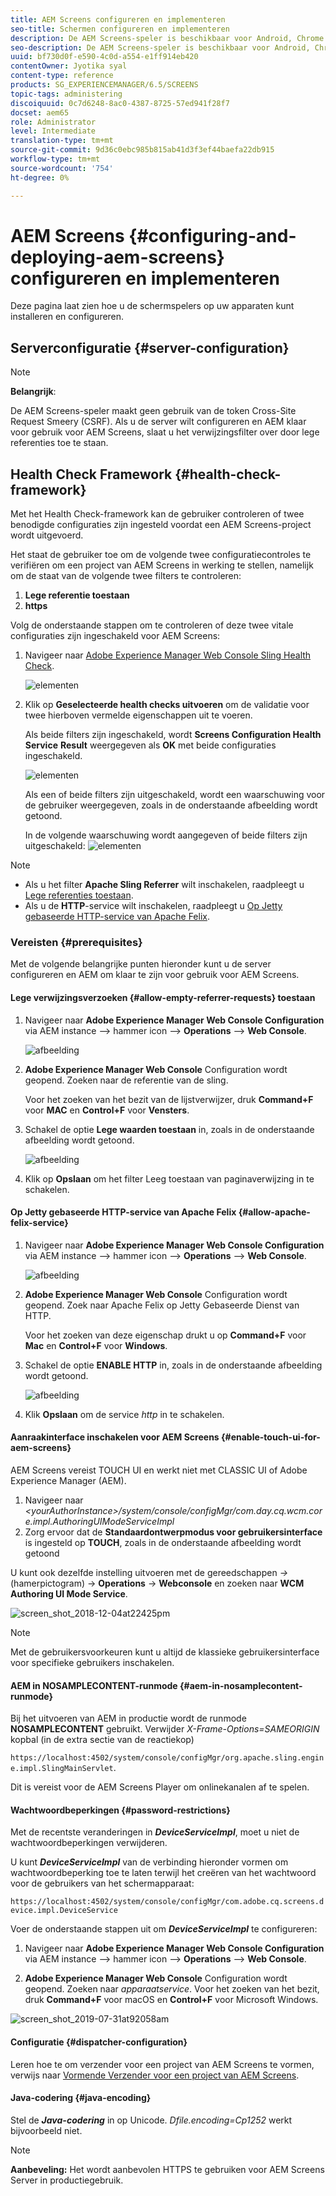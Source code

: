 ```yaml
---
title: AEM Screens configureren en implementeren
seo-title: Schermen configureren en implementeren
description: De AEM Screens-speler is beschikbaar voor Android, Chrome OS, iOS en Windows. Deze pagina beschrijft de configuratie en implementatie van AEM Screens en geeft ook een overzicht van de richtlijnen voor h/w-selectie voor spelerapparaten.
seo-description: De AEM Screens-speler is beschikbaar voor Android, Chrome OS, iOS en Windows. Deze pagina beschrijft de configuratie en implementatie van AEM Screens en geeft ook een overzicht van de richtlijnen voor h/w-selectie voor spelerapparaten.
uuid: bf730d0f-e590-4c0d-a554-e1ff914eb420
contentOwner: Jyotika syal
content-type: reference
products: SG_EXPERIENCEMANAGER/6.5/SCREENS
topic-tags: administering
discoiquuid: 0c7d6248-8ac0-4387-8725-57ed941f28f7
docset: aem65
role: Administrator
level: Intermediate
translation-type: tm+mt
source-git-commit: 9d36c0ebc985b815ab41d3f3ef44baefa22db915
workflow-type: tm+mt
source-wordcount: '754'
ht-degree: 0%

---
```



# AEM Screens {#configuring-and-deploying-aem-screens} configureren en implementeren

Deze pagina laat zien hoe u de schermspelers op uw apparaten kunt installeren en configureren.

## Serverconfiguratie {#server-configuration}

>[!NOTE]
>
>**Belangrijk**:
>
>De AEM Screens-speler maakt geen gebruik van de token Cross-Site Request Smeery (CSRF). Als u de server wilt configureren en AEM klaar voor gebruik voor AEM Screens, slaat u het verwijzingsfilter over door lege referenties toe te staan.

## Health Check Framework {#health-check-framework}

Met het Health Check-framework kan de gebruiker controleren of twee benodigde configuraties zijn ingesteld voordat een AEM Screens-project wordt uitgevoerd.

Het staat de gebruiker toe om de volgende twee configuratiecontroles te verifiëren om een project van AEM Screens in werking te stellen, namelijk om de staat van de volgende twee filters te controleren:

1. **Lege referentie toestaan**
2. **https**

Volg de onderstaande stappen om te controleren of deze twee vitale configuraties zijn ingeschakeld voor AEM Screens:

1. Navigeer naar [Adobe Experience Manager Web Console Sling Health Check](http://localhost:4502/system/console/healthcheck?tags=screensconfigs&amp;overrideGlobalTimeout=).

   ![elementen](assets/health-check1.png)


2. Klik op **Geselecteerde health checks uitvoeren** om de validatie voor twee hierboven vermelde eigenschappen uit te voeren.

   Als beide filters zijn ingeschakeld, wordt **Screens Configuration Health Service** **Result** weergegeven als **OK** met beide configuraties ingeschakeld.

   ![elementen](assets/health-check2.png)

   Als een of beide filters zijn uitgeschakeld, wordt een waarschuwing voor de gebruiker weergegeven, zoals in de onderstaande afbeelding wordt getoond.

   In de volgende waarschuwing wordt aangegeven of beide filters zijn uitgeschakeld:
   ![elementen](assets/health-check3.png)

>[!NOTE]
>
>* Als u het filter **Apache Sling Referrer** wilt inschakelen, raadpleegt u [Lege referenties toestaan](/help/user-guide/configuring-screens-introduction.md#allow-empty-referrer-requests).
>* Als u de **HTTP**-service wilt inschakelen, raadpleegt u [Op Jetty gebaseerde HTTP-service van Apache Felix](/help/user-guide/configuring-screens-introduction.md#allow-apache-felix-service).


### Vereisten {#prerequisites}

Met de volgende belangrijke punten hieronder kunt u de server configureren en AEM om klaar te zijn voor gebruik voor AEM Screens.

#### Lege verwijzingsverzoeken {#allow-empty-referrer-requests} toestaan

1. Navigeer naar **Adobe Experience Manager Web Console Configuration** via AEM instance —> hammer icon —> **Operations** —> **Web Console**.

   ![afbeelding](assets/config/empty-ref1.png)

1. **Adobe Experience Manager Web Console** Configuration wordt geopend. Zoeken naar de referentie van de sling.

   Voor het zoeken van het bezit van de lijstverwijzer, druk **Command+F** voor **MAC** en **Control+F** voor **Vensters**.

1. Schakel de optie **Lege waarden toestaan** in, zoals in de onderstaande afbeelding wordt getoond.

   ![afbeelding](assets/config/empty-ref2.png)

1. Klik op **Opslaan** om het filter Leeg toestaan van paginaverwijzing in te schakelen.


#### Op Jetty gebaseerde HTTP-service van Apache Felix {#allow-apache-felix-service}

1. Navigeer naar **Adobe Experience Manager Web Console Configuration** via AEM instance —> hammer icon —> **Operations** —> **Web Console**.

   ![afbeelding](assets/config/empty-ref1.png)

1. **Adobe Experience Manager Web Console** Configuration wordt geopend. Zoek naar Apache Felix op Jetty Gebaseerde Dienst van HTTP.

   Voor het zoeken van deze eigenschap drukt u op **Command+F** voor **Mac** en **Control+F** voor **Windows**.

1. Schakel de optie **ENABLE HTTP** in, zoals in de onderstaande afbeelding wordt getoond.

   ![afbeelding](assets/config/config-1.png)

1. Klik **Opslaan** om de service *http* in te schakelen.

#### Aanraakinterface inschakelen voor AEM Screens {#enable-touch-ui-for-aem-screens}

AEM Screens vereist TOUCH UI en werkt niet met CLASSIC UI of Adobe Experience Manager (AEM).

1. Navigeer naar *&lt;yourAuthorInstance>/system/console/configMgr/com.day.cq.wcm.core.impl.AuthoringUIModeServiceImpl*
1. Zorg ervoor dat de **Standaardontwerpmodus voor gebruikersinterface** is ingesteld op **TOUCH**, zoals in de onderstaande afbeelding wordt getoond

U kunt ook dezelfde instelling uitvoeren met de gereedschappen *->* (hamerpictogram) -> **Operations** -> **Webconsole** en zoeken naar **WCM Authoring UI Mode Service**.

![screen_shot_2018-12-04at22425pm](assets/screen_shot_2018-12-04at22425pm.png)

>[!NOTE]
>
>Met de gebruikersvoorkeuren kunt u altijd de klassieke gebruikersinterface voor specifieke gebruikers inschakelen.

#### AEM in NOSAMPLECONTENT-runmode {#aem-in-nosamplecontent-runmode}

Bij het uitvoeren van AEM in productie wordt de runmode **NOSAMPLECONTENT** gebruikt. Verwijder *X-Frame-Options=SAMEORIGIN* kopbal (in de extra sectie van de reactiekop)

`https://localhost:4502/system/console/configMgr/org.apache.sling.engine.impl.SlingMainServlet`.

Dit is vereist voor de AEM Screens Player om onlinekanalen af te spelen.

#### Wachtwoordbeperkingen {#password-restrictions}

Met de recentste veranderingen in ***DeviceServiceImpl***, moet u niet de wachtwoordbeperkingen verwijderen.

U kunt ***DeviceServiceImpl*** van de verbinding hieronder vormen om wachtwoordbeperking toe te laten terwijl het creëren van het wachtwoord voor de gebruikers van het schermapparaat:

`https://localhost:4502/system/console/configMgr/com.adobe.cq.screens.device.impl.DeviceService`

Voer de onderstaande stappen uit om ***DeviceServiceImpl*** te configureren:

1. Navigeer naar **Adobe Experience Manager Web Console Configuration** via AEM instance —> hammer icon —> **Operations** —> **Web Console**.

1. **Adobe Experience Manager Web Console** Configuration wordt geopend. Zoeken naar *apparaatservice*. Voor het zoeken van het bezit, druk **Command+F** voor macOS en **Control+F** voor Microsoft Windows.

![screen_shot_2019-07-31at92058am](assets/screen_shot_2019-07-31at92058am.png)

#### Configuratie {#dispatcher-configuration}

Leren hoe te om verzender voor een project van AEM Screens te vormen, verwijs naar [Vormende Verzender voor een project van AEM Screens](dispatcher-configurations-aem-screens.md).

#### Java-codering {#java-encoding}

Stel de ***Java-codering*** in op Unicode. *Dfile.encoding=Cp1252* werkt bijvoorbeeld niet.

>[!NOTE]
>**Aanbeveling:**
>Het wordt aanbevolen HTTPS te gebruiken voor AEM Screens Server in productiegebruik.








